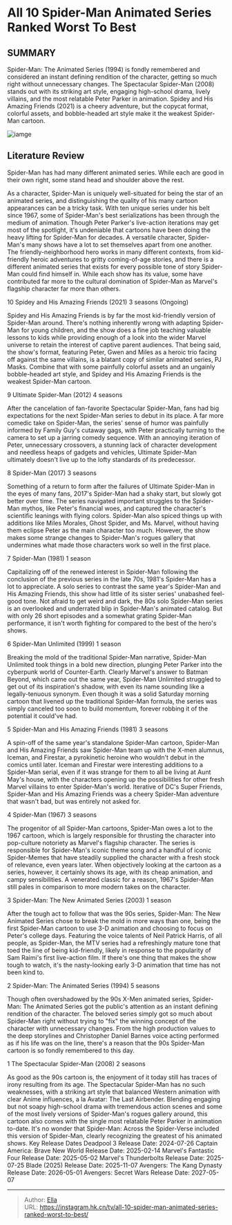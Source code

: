 # All 10 Spider-Man Animated Series Ranked Worst To Best


## SUMMARY 


 Spider-Man: The Animated Series (1994) is fondly remembered and considered an instant defining rendition of the character, getting so much right without unnecessary changes. 
 The Spectacular Spider-Man (2008) stands out with its striking art style, engaging high-school drama, lively villains, and the most relatable Peter Parker in animation. 
 Spidey and His Amazing Friends (2021) is a cheery adventure, but the copycat format, colorful assets, and bobble-headed art style make it the weakest Spider-Man cartoon. 

![iamge](https://static1.srcdn.com/wordpress/wp-content/uploads/2022/08/A-split-screen-of-animated-Spider-Man-shows.jpg)

## Literature Review
Spider-Man has had many different animated series. While each are good in their own right, some stand head and shoulder above the rest.




As a character, Spider-Man is uniquely well-situated for being the star of an animated series, and distinguishing the quality of his many cartoon appearances can be a tricky task. With ten unique series under his belt since 1967, some of Spider-Man&#39;s best serializations has been through the medium of animation. Though Peter Parker&#39;s live-action iterations may get most of the spotlight, it&#39;s undeniable that cartoons have been doing the heavy lifting for Spider-Man for decades.
A versatile character, Spider-Man&#39;s many shows have a lot to set themselves apart from one another. The friendly-neighborhood hero works in many different contexts, from kid-friendly heroic adventures to gritty coming-of-age stories, and there is a different animated series that exists for every possible tone of story Spider-Man could find himself in. While each show has its value, some have contributed far more to the cultural domination of Spider-Man as Marvel&#39;s flagship character far more than others.









 








 10  Spidey and His Amazing Friends (2021) 
3 seasons (Ongoing)


 







Spidey and His Amazing Friends is by far the most kid-friendly version of Spider-Man around. There&#39;s nothing inherently wrong with adapting Spider-Man for young children, and the show does a fine job teaching valuable lessons to kids while providing enough of a look into the wider Marvel universe to retain the interest of captive parent audiences. That being said, the show&#39;s format, featuring Peter, Gwen and Miles as a heroic trio facing off against the same villains, is a blatant copy of similar animated series, PJ Masks. Combine that with some painfully colorful assets and an ungainly bobble-headed art style, and Spidey and His Amazing Friends is the weakest Spider-Man cartoon.





 9  Ultimate Spider-Man (2012) 
4 seasons
        

After the cancelation of fan-favorite Spectacular Spider-Man, fans had big expectations for the next Spider-Man series to debut in its place. A far more comedic take on Spider-Man, the series&#39; sense of humor was painfully informed by Family Guy&#39;s cutaway gags, with Peter practically turning to the camera to set up a jarring comedy sequence. With an annoying iteration of Peter, unnecessary crossovers, a stunning lack of character development and needless heaps of gadgets and vehicles, Ultimate Spider-Man ultimately doesn&#39;t live up to the lofty standards of its predecessor.





 8  Spider-Man (2017) 
3 seasons
        

Something of a return to form after the failures of Ultimate Spider-Man in the eyes of many fans, 2017&#39;s Spider-Man had a shaky start, but slowly got better over time. The series navigated important struggles to the Spider-Man mythos, like Peter&#39;s financial woes, and captured the character&#39;s scientific leanings with flying colors. Spider-Man also spiced things up with additions like Miles Morales, Ghost Spider, and Ms. Marvel, without having them eclipse Peter as the main character too much. However, the show makes some strange changes to Spider-Man&#39;s rogues gallery that undermines what made those characters work so well in the first place.





 7  Spider-Man (1981) 
1 season
        

Capitalizing off of the renewed interest in Spider-Man following the conclusion of the previous series in the late 70s, 1981&#39;s Spider-Man has a lot to appreciate. A solo series to contrast the same year&#39;s Spider-Man and His Amazing Friends, this show had little of its sister series&#39; unabashed feel-good tone. Not afraid to get weird and dark, the 80s solo Spider-Man series is an overlooked and underrated blip in Spider-Man&#39;s animated catalog. But with only 26 short episodes and a somewhat grating Spider-Man performance, it isn&#39;t worth fighting for compared to the best of the hero&#39;s shows.





 6  Spider-Man Unlimited (1999) 
1 season


 







Breaking the mold of the traditional Spider-Man narrative, Spider-Man Unlimited took things in a bold new direction, plunging Peter Parker into the cyberpunk world of Counter-Earth. Clearly Marvel&#39;s answer to Batman Beyond, which came out the same year, Spider-Man Unlimited struggled to get out of its inspiration&#39;s shadow, with even its name sounding like a legally-tenuous synonym. Even though it was a solid Saturday morning cartoon that livened up the traditional Spider-Man formula, the series was simply canceled too soon to build momentum, forever robbing it of the potential it could&#39;ve had.





 5  Spider-Man and His Amazing Friends (1981) 
3 seasons
        

A spin-off of the same year&#39;s standalone Spider-Man cartoon, Spider-Man and His Amazing Friends saw Spider-Man team up with the X-men alumnus, Iceman, and Firestar, a pyrokinetic heroine who wouldn&#39;t debut in the comics until later. Iceman and Firestar were interesting additions to a Spider-Man serial, even if it was strange for them to all be living at Aunt May&#39;s house, with the characters opening up the possibilities for other fresh Marvel villains to enter Spider-Man&#39;s world. Iterative of DC&#39;s Super Friends, Spider-Man and His Amazing Friends was a cheery Spider-Man adventure that wasn&#39;t bad, but was entirely not asked for.





 4  Spider-Man (1967) 
3 seasons
        

The progenitor of all Spider-Man cartoons, Spider-Man owes a lot to the 1967 cartoon, which is largely responsible for thrusting the character into pop-culture notoriety as Marvel&#39;s flagship character. The series is responsible for Spider-Man&#39;s iconic theme song and a handful of iconic Spider-Memes that have steadily supplied the character with a fresh stock of relevance, even years later. When objectively looking at the cartoon as a series, however, it certainly shows its age, with its cheap animation, and campy sensibilities. A venerated classic for a reason, 1967&#39;s Spider-Man still pales in comparison to more modern takes on the character.





 3  Spider-Man: The New Animated Series (2003) 
1 season
        

After the tough act to follow that was the 90s series, Spider-Man: The New Animated Series chose to break the mold in more ways than one, being the first Spider-Man cartoon to use 3-D animation and choosing to focus on Peter&#39;s college days. Featuring the voice talents of Neil Patrick Harris, of all people, as Spider-Man, the MTV series had a refreshingly mature tone that toed the line of being kid-friendly, likely in response to the popularity of Sam Raimi&#39;s first live-action film. If there&#39;s one thing that makes the show tough to watch, it&#39;s the nasty-looking early 3-D animation that time has not been kind to.





 2  Spider-Man: The Animated Series (1994) 
5 seasons


 







Though often overshadowed by the 90s X-Men animated series, Spider-Man: The Animated Series got the public&#39;s attention as an instant defining rendition of the character. The beloved series simply got so much about Spider-Man right without trying to &#34;fix&#34; the winning concept of the character with unnecessary changes. From the high production values to the deep storylines and Christopher Daniel Barnes voice acting performed as if his life was on the line, there&#39;s a reason that the 90s Spider-Man cartoon is so fondly remembered to this day.





 1  The Spectacular Spider-Man (2008) 
2 seasons
        

As good as the 90s cartoon is, the enjoyment of it today still has traces of irony resulting from its age. The Spectacular Spider-Man has no such weaknesses, with a striking art style that balanced Western animation with clear Anime influences, a la Avatar: The Last Airbender. Blending engaging but not soapy high-school drama with tremendous action scenes and some of the most lively versions of Spider-Man&#39;s rogues gallery around, this cartoon also comes with the single most relatable Peter Parker in animation to-date. It&#39;s no wonder that Spider-Man: Across the Spider-Verse included this version of Spider-Man, clearly recognizing the greatest of his animated shows.
   Key Release Dates             Deadpool 3 Release Date: 2024-07-26                   Captain America: Brave New World Release Date: 2025-02-14                  Marvel&#39;s Fantastic Four Release Date: 2025-05-02                  Marvel&#39;s Thunderbolts Release Date: 2025-07-25                  Blade (2025) Release Date: 2025-11-07                  Avengers: The Kang Dynasty  Release Date: 2026-05-01                   Avengers: Secret Wars Release Date: 2027-05-07      

---

> Author: [Ella](https://instagram.hk.cn/)  
> URL: https://instagram.hk.cn/tv/all-10-spider-man-animated-series-ranked-worst-to-best/  

